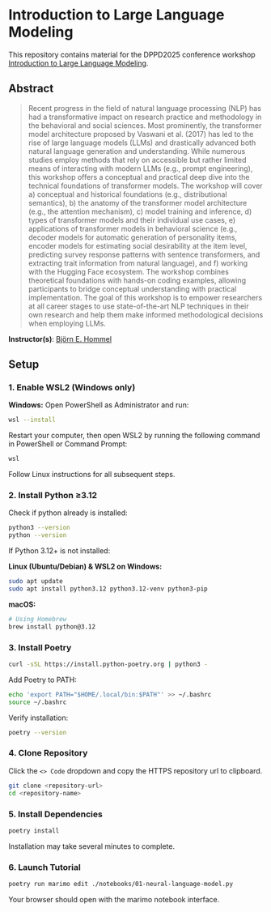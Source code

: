 # Introduction to Large Language Modeling

This repository contains material for the DPPD2025 conference workshop [Introduction to Large Language Modeling](https://dppd2025.de/programm/pre-conference-workshops/).

## Abstract
> Recent progress in the field of natural language processing (NLP) has had a transformative impact on research practice and methodology in the behavioral and social sciences. Most prominently, the transformer model architecture proposed by Vaswani et al. (2017) has led to the rise of large language models (LLMs) and drastically advanced both natural language generation and understanding. While numerous studies employ methods that rely on accessible but rather limited means of interacting with modern LLMs (e.g., prompt engineering), this workshop offers a conceptual and practical deep dive into the technical foundations of transformer models. The workshop will cover a) conceptual and historical foundations (e.g., distributional semantics), b) the anatomy of the transformer model architecture (e.g., the attention mechanism), c) model training and inference, d) types of transformer models and their individual use cases, e) applications of transformer models in behavioral science (e.g., decoder models for automatic generation of personality items, encoder models for estimating social desirability at the item level, predicting survey response patterns with sentence transformers, and extracting trait information from natural language), and f) working with the Hugging Face ecosystem. The workshop combines theoretical foundations with hands-on coding examples, allowing participants to bridge conceptual understanding with practical implementation. The goal of this workshop is to empower researchers at all career stages to use state-of-the-art NLP techniques in their own research and help them make informed methodological decisions when employing LLMs.

**Instructor(s)**: [Björn E. Hommel](mailto:bjorn.hommel@gmail.com)

## Setup
### 1. Enable WSL2 (Windows only)

**Windows:** Open PowerShell as Administrator and run:
```bash
wsl --install
```
Restart your computer, then open WSL2 by running the following command in PowerShell or Command Prompt:
```bash
wsl
```

Follow Linux instructions for all subsequent steps.

### 2. Install Python ≥3.12

Check if python already is installed:

```bash
python3 --version
python --version
```

If Python 3.12+ is not installed:

**Linux (Ubuntu/Debian) & WSL2 on Windows:**
```bash
sudo apt update
sudo apt install python3.12 python3.12-venv python3-pip
```

**macOS:**
```bash
# Using Homebrew
brew install python@3.12
```

### 3. Install Poetry

```bash
curl -sSL https://install.python-poetry.org | python3 -
```

Add Poetry to PATH:
```bash
echo 'export PATH="$HOME/.local/bin:$PATH"' >> ~/.bashrc
source ~/.bashrc
```

Verify installation:
```bash
poetry --version
```

### 4. Clone Repository

Click the `<> Code` dropdown and copy the HTTPS repository url to clipboard.

```bash
git clone <repository-url>
cd <repository-name>
```

### 5. Install Dependencies

```bash
poetry install
```

Installation may take several minutes to complete.

### 6. Launch Tutorial

```bash
poetry run marimo edit ./notebooks/01-neural-language-model.py
```

Your browser should open with the marimo notebook interface.